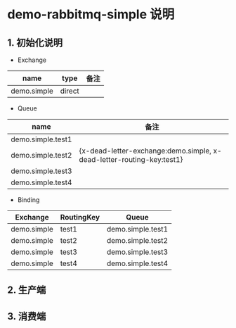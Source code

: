 # demo-rabbitmq-simple 说明

## 1. 初始化说明

* Exchange

name        | type   | 备注
------------|--------|-----
demo.simple | direct |

* Queue

name               | 备注
-------------------|-----
demo.simple.test1  | 
demo.simple.test2  | {x-dead-letter-exchange:demo.simple, x-dead-letter-routing-key:test1}
demo.simple.test3  |
demo.simple.test4  |

* Binding

Exchange    | RoutingKey | Queue
------------|------------|------------------
demo.simple | test1      | demo.simple.test1
demo.simple | test2      | demo.simple.test2
demo.simple | test3      | demo.simple.test3
demo.simple | test4      | demo.simple.test4

## 2. 生产端


## 3. 消费端

